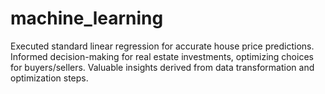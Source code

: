 # machine_learning
Executed standard linear regression for accurate house price predictions. Informed decision-making for real estate investments, optimizing choices for buyers/sellers. Valuable insights derived from data transformation and optimization steps.
